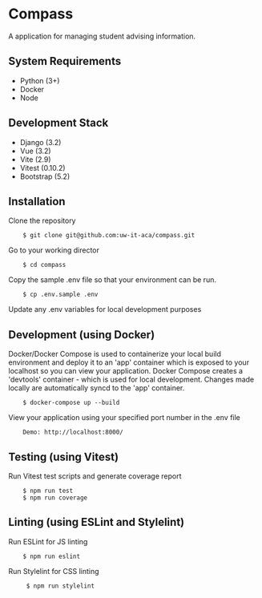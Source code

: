 # Compass

A application for managing student advising information.

## System Requirements

- Python (3+)
- Docker
- Node

## Development Stack

- Django (3.2)
- Vue (3.2)
- Vite (2.9)
- Vitest (0.10.2)
- Bootstrap (5.2)

## Installation

Clone the repository

        $ git clone git@github.com:uw-it-aca/compass.git

Go to your working director

        $ cd compass

Copy the sample .env file so that your environment can be run.

        $ cp .env.sample .env

Update any .env variables for local development purposes

## Development (using Docker)

Docker/Docker Compose is used to containerize your local build environment and deploy it to an 'app' container which is exposed to your localhost so you can view your application. Docker Compose creates a 'devtools' container - which is used for local development. Changes made locally are automatically syncd to the 'app' container.

        $ docker-compose up --build

View your application using your specified port number in the .env file

        Demo: http://localhost:8000/

## Testing (using Vitest)

Run Vitest test scripts and generate coverage report

        $ npm run test
        $ npm run coverage

## Linting (using ESLint and Stylelint)

Run ESLint for JS linting

        $ npm run eslint

Run Stylelint for CSS linting

         $ npm run stylelint
